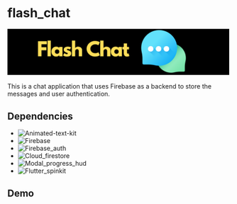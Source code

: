 # flash_chat

<img src="./readme_assets/Flash Chat.png" alt="Flash Chat" width="500"/>

This is a chat application that uses Firebase as a backend to store the messages and user authentication.

## Dependencies

- ![Animated-text-kit](https://pub.dev/packages/animated_text_kit)
- ![Firebase](https://pub.dev/packages/firebase_core)
- ![Firebase_auth](https://pub.dev/packages/firebase_auth)
- ![Cloud_firestore](https://pub.dev/packages/cloud_firestore)
- ![Modal_progress_hud](https://pub.dev/packages/modal_progress_hud)
- ![Flutter_spinkit](https://pub.dev/packages/flutter_spinkit)

## Demo

